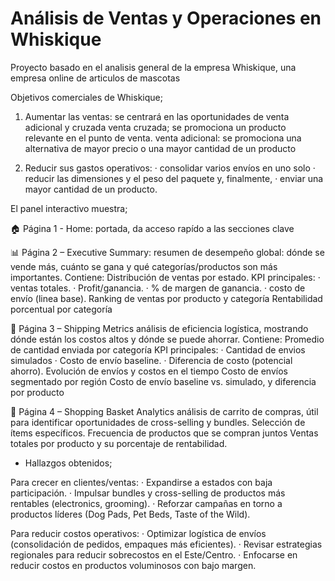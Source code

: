 # Análisis de Ventas y Operaciones en Whiskique

Proyecto basado en el analisis general de la empresa Whiskique, una empresa online de articulos de mascotas

Objetivos comerciales de Whiskique;
1. Aumentar las ventas: se centrará en las oportunidades de venta adicional y cruzada
venta cruzada; se promociona un producto relevante en el punto de venta. 
venta adicional: se promociona una alternativa de mayor precio o una mayor cantidad de un producto

2. Reducir sus gastos operativos: 
· consolidar varios envíos en uno solo 
· reducir las dimensiones y el peso del paquete y, finalmente, 
· enviar una mayor cantidad de un producto.


El panel interactivo muestra;

🏠 Página 1 - Home:
portada, da acceso rapído a las secciones clave

📊 Página 2 – Executive Summary: 
resumen de desempeño global: dónde se vende más, cuánto se gana y qué categorías/productos son más importantes.
Contiene: 
Distribución de ventas por estado.
KPI principales:
· ventas totales.
· Profit/ganancia.
· % de margen de ganancia.
· costo de envío (linea base).
Ranking de ventas por producto y categoría
Rentabilidad porcentual por categoría

🚚 Página 3 – Shipping Metrics
análisis de eficiencia logística, mostrando dónde están los costos altos y dónde se puede ahorrar.
Contiene:
Promedio de cantidad enviada por categoría
KPI principales:
· Cantidad de envios simulados 
· Costo de envío baseline.
· Diferencia de costo (potencial ahorro).
Evolución de envíos y costos en el tiempo
Costo de envíos segmentado por región
Costo de envío baseline vs. simulado, y diferencia por producto

🛒 Página 4 – Shopping Basket Analytics
análisis de carrito de compras, útil para identificar oportunidades de cross-selling y bundles.
Selección de ítems específicos.
Frecuencia de productos que se compran juntos
Ventas totales por producto y su porcentaje de rentabilidad.


* Hallazgos obtenidos;

Para crecer en clientes/ventas:
· Expandirse a estados con baja participación.
· Impulsar bundles y cross-selling de productos más rentables (electronics, grooming).
· Reforzar campañas en torno a productos líderes (Dog Pads, Pet Beds, Taste of the Wild).

Para reducir costos operativos:
· Optimizar logística de envíos (consolidación de pedidos, empaques más eficientes).
· Revisar estrategias regionales para reducir sobrecostos en el Este/Centro.
· Enfocarse en reducir costos en productos voluminosos con bajo margen.
